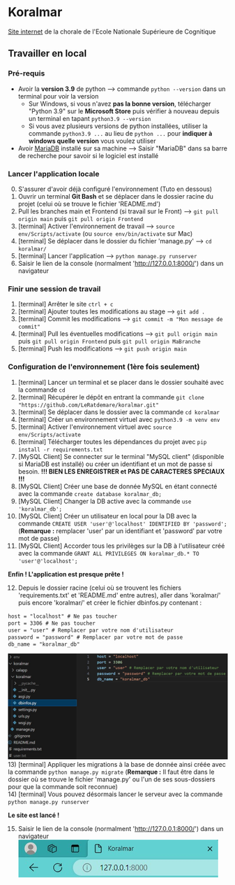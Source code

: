 # Koralmar
[Site internet](https://nlufuluabo.pythonanywhere.com/) de la chorale de l'Ecole Nationale Supérieure de Cognitique

## Travailler en local

### Pré-requis

* Avoir la **version 3.9** de python --> commande `python --version` dans un terminal pour voir la version
    * Sur Windows, si vous n'avez **pas la bonne version**, télécharger "Python 3.9" sur le **Microsoft Store** puis vérifier à nouveau depuis un terminal en tapant `python3.9 --version`
    * Si vous avez plusieurs versions de python installées, utiliser la commande `python3.9 ...` au lieu de `python ...` pour **indiquer à windows quelle version** vous voulez utiliser    
* Avoir [MariaDB](https://mariadb.org/download/?t=mariadb&p=mariadb&r=11.4.0&os=windows&cpu=x86_64&pkg=msi&m=icam) installé sur sa machine --> Saisir "MariaDB" dans sa barre de recherche pour savoir si le logiciel est installé

### Lancer l'application locale

0) S'assurer d'avoir déjà configuré l'environnement (Tuto en dessous)
1) Ouvrir un terminal **Git Bash** et se déplacer dans le dossier racine du projet (celui où se trouve le fichier 'README.md')
2) Pull les branches main et Frontend (si travail sur le Front) --> `git pull origin main` puis `git pull origin Frontend`
4) \[terminal\] Activer l'environnement de travail --> `source env/Scripts/activate` (ou `source env/bin/activate` sur Mac)
5) \[terminal\] Se déplacer dans le dossier du fichier 'manage.py' --> `cd koralmar/`
6) \[terminal\] Lancer l'application --> `python manage.py runserver`
7) Saisir le lien de la console (normalment 'http://127.0.0.1:8000/') dans un navigateur

### Finir une session de travail

1) \[terminal\] Arrêter le site `ctrl + c`
2) \[terminal\] Ajouter toutes les modifications au stage --> `git add .`
3) \[terminal\] Commit les modifications --> `git commit -m "Mon message de commit"`
4) \[terminal\] Pull les éventuelles modifications --> `git pull origin main` puis `git pull origin Frontend` puis `git pull origin MaBranche`
5) \[terminal\] Push les modifications --> `git push origin main`

### Configuration de l'environnement (1ère fois seulement)

1) \[terminal\] Lancer un terminal et se placer dans le dossier souhaité avec la commande `cd`
2) \[terminal\] Récupérer le dépôt en entrant la commande `git clone "https://github.com/LeRatdemare/koralmar.git"`
3) \[terminal\] Se déplacer dans le dossier avec la commande `cd koralmar`
4) \[terminal\] Créer un environnement virtuel avec `python3.9 -m venv env`
5) \[terminal\] Activer l'environnement virtuel avec `source env/Scripts/activate`
6) \[terminal\] Télécharger toutes les dépendances du projet avec `pip install -r requirements.txt`
7) \[MySQL Client\] Se connecter sur le terminal "MySQL client" (disponible si MariaDB est installé) ou créer un identifiant et un mot de passe si besoin. **!!! BIEN LES ENREGISTRER et PAS DE CARACTERES SPECIAUX !!!**
8) \[MySQL Client\] Créer une base de donnée MySQL en étant connecté avec la commande `create database koralmar_db;`
9) \[MySQL Client\] Changer la DB active avec la commande `use 'koralmar_db';`
10) \[MySQL Client\] Créer un utilisateur en local pour la DB avec la commande `CREATE USER 'user'@'localhost' IDENTIFIED BY 'password';` (**Remarque :** remplacer 'user' par un identifiant et 'password' par votre mot de passe)
11) \[MySQL Client\] Accorder tous les privilèges sur la DB à l'utilisateur créé avec la commande `GRANT ALL PRIVILEGES ON koralmar_db.* TO 'user'@'localhost';`

**Enfin ! L'application est presque prête !**

12) Depuis le dossier racine (celui où se trouvent les fichiers 'requirements.txt' et 'README.md' entre autres), aller dans 'koralmar/' puis encore 'koralmar/' et créer le fichier dbinfos.py contenant :
```
host = "localhost" # Ne pas toucher
port = 3306 # Ne pas toucher
user = "user" # Remplacer par votre nom d'utilisateur
password = "password" # Remplacer par votre mot de passe
db_name = "koralmar_db"
```
![Fichier dbinfos](screenshots/Fichier_dbinfos.jpg)
13) \[terminal\] Appliquer les migrations à la base de donnée ainsi créée avec la commande `python manage.py migrate` (**Remarque :** Il faut être dans le dossier où se trouve le fichier 'manage.py' ou l'un de ses sous-dossiers pour que la commande soit reconnue)<br/>
14) \[terminal\] Vous pouvez désormais lancer le serveur avec la commande `python manage.py runserver`

**Le site est lancé !**

15) Saisir le lien de la console (normalment 'http://127.0.0.1:8000/') dans un navigateur
![Saisir l'url](screenshots/url_koralmar.jpg)
